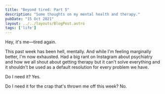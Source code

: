 ```yaml
---
title: "Beyond tired: Part 5"
description: "Some thoughts on my mental health and therapy."
pubDate: "15 Oct 2021"
layout: ../../layouts/BlogPost.astro
tags: ['life']
---
```


Hey, it's me&mdash;tired again.

This past week has been hell, mentally. And while I'm feeling marginally better, I'm now exhausted. Had a big rant on Instagram about psychiatry and how we all shout about getting therapy but it can't solve everything and it shouldn't be used as a default resolution for every problem we have.

Do I need it? Yes.

Do I need it for the crap that's thrown me off this week? No.